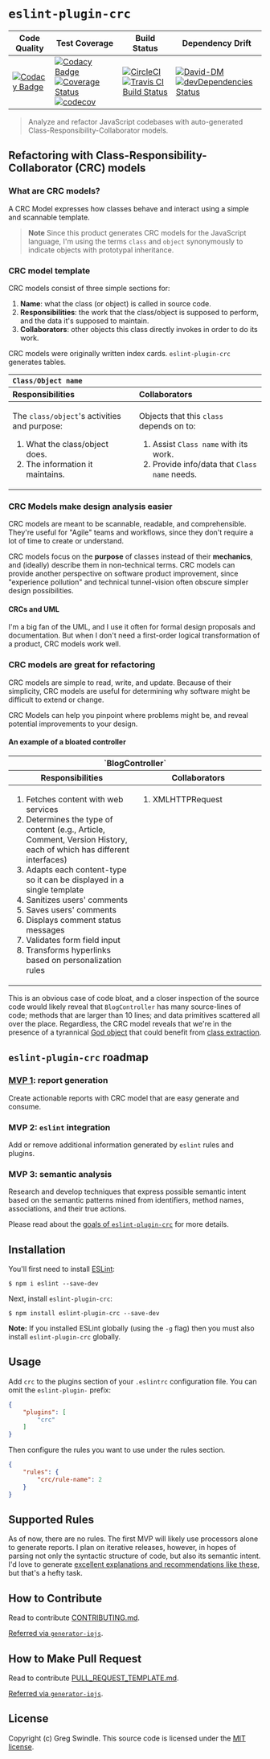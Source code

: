 # `eslint-plugin-crc`

| Code Quality | Test Coverage | Build Status | Dependency Drift |
|------------------------------------------------------------------------------------------------------------------------------------------------------------------------------------------------------------------------------------------------------------------|-----------------------------------------------------------------------------------------------------------------------------------------------------------------------------------------------------------------------------------------------------------------------------------------------------------------------------------------------------------------------------------------------------------------------------------------------------------------------------------------------------------------------------------------------------------------------------------------------------------------------|---------------------------------------------------------------------------------------------------------------------------------------------------------------------------------------------------------------------------------------------------------------------------------------------------|---------------------------------------------------------------------------------------------------------------------------------------------------------------------------------------------------------------------------------------------------------------------------------------|
| [![Codacy Badge](https://api.codacy.com/project/badge/Grade/685cb41fec6746038e6deaa1bfddb71a)](https://www.codacy.com/app/greg_7/eslint-plugin-crc?utm_source=github.com&utm_medium=referral&utm_content=gregswindle/eslint-plugin-crc&utm_campaign=Badge_Grade) | [![Codacy Badge](https://api.codacy.com/project/badge/Coverage/685cb41fec6746038e6deaa1bfddb71a)](https://www.codacy.com/app/greg_7/eslint-plugin-crc?utm_source=github.com&utm_medium=referral&utm_content=gregswindle/eslint-plugin-crc&utm_campaign=Badge_Coverage) [![Coverage Status](https://coveralls.io/repos/github/gregswindle/eslint-plugin-crc/badge.svg?branch=develop)](https://coveralls.io/github/gregswindle/eslint-plugin-crc?branch=develop) [![codecov](https://codecov.io/gh/gregswindle/eslint-plugin-crc/branch/develop/graph/badge.svg)](https://codecov.io/gh/gregswindle/eslint-plugin-crc) | [![CircleCI](https://circleci.com/gh/gregswindle/eslint-plugin-crc.svg?style=svg)](https://circleci.com/gh/gregswindle/eslint-plugin-crc) [![Travis CI Build Status](https://travis-ci.org/gregswindle/eslint-plugin-crc.svg?branch=master)](https://travis-ci.org/gregswindle/eslint-plugin-crc) | [![David-DM](https://david-dm.org/gregswindle/eslint-plugin-crc.svg)](https://david-dm.org/gregswindle/eslint-plugin-crc) [![devDependencies Status](https://david-dm.org/gregswindle/eslint-plugin-crc/dev-status.svg)](https://david-dm.org/gregswindle/eslint-plugin-crc?type=dev) |

> Analyze and refactor JavaScript codebases with auto-generated Class-Responsibility-Collaborator models.

## Refactoring with Class-Responsibility-Collaborator (CRC) models

### What are CRC models?

A CRC Model expresses how classes behave and interact using a simple and scannable template.

> **Note** Since this product generates CRC models for the JavaScript language, I'm using the terms `class` and `object` synonymously to indicate objects with prototypal inheritance.

### CRC model template

CRC models consist of three simple sections for:

1. **Name**: what the class (or object) is called in source code.
2. **Responsibilities**: the work that the class/object is supposed to perform, and the data it's supposed to maintain.
3. **Collaborators**: other objects this class directly invokes in order to do its work.

CRC models were originally written index cards. `eslint-plugin-crc` generates tables.

<table width="100%">
  <thead>
    <tr valign="top" align="left">
      <th colspan="2"><code>Class/Object name</code></th>
    </tr>
    <tr valign="top" align="left">
      <th>Responsibilities</th>
      <th>Collaborators</th>
    </tr>
  </thead>
  <tbody>
    <tr valign="top" align="left">
      <td width="50%">
      <p>The <code>class/object</code>'s activities and purpose:
        <ol>
          <li>What the class/object does.
          <li>The information it maintains.
        </ol></p>
      </td>
      <td width="50%">
      <p>Objects that this <code>class</code> depends on to:
        <ol>
          <li>Assist <code>Class name</code> with its work.
          <li>Provide info/data that <code>Class name</code> needs.
        </ol></p>
      </td>
    </tr>
  </tbody>
</table>

### CRC Models make design analysis easier

CRC models are meant to be scannable, readable, and comprehensible. They're useful for "Agile" teams and workflows, since they don't require a lot of time to create or understand.

CRC models focus on the **purpose** of classes instead of their **mechanics**, and (ideally) describe them in non-technical terms. CRC models can provide another perspective on software product improvement, since "experience pollution" and technical tunnel-vision often obscure simpler design possibilities.

#### CRCs and UML

I'm a big fan of the UML, and I use it often for formal design proposals and documentation. But when I don't need a first-order logical transformation of a product, CRC models work well.

### CRC models are great for refactoring

CRC models are simple to read, write, and update. Because of their simplicity, CRC models are useful for determining why software might be difficult to extend or change.

CRC Models can help you pinpoint where problems might be, and reveal potential improvements to your design.

#### An example of a bloated controller

<table width="100%">
  <thead>
    <tr>
      <th colspan="2">`BlogController`</th>
    </tr>
    <tr>
      <th>Responsibilities</th>
      <th>Collaborators</th>
    </tr>
  </thead>
  <tbody>
    <tr valign="top">
      <td width="50%">
        <ol>
          <li>Fetches content with web services
          <li>Determines the type of content (e.g., Article, Comment, Version History, each of which has different interfaces)
          <li>Adapts each content-type so it can be displayed in a single template
          <li>Sanitizes users' comments
          <li>Saves users' comments
          <li>Displays comment status messages
          <li>Validates form field input
          <li>Transforms hyperlinks based on personalization rules
        </ol>
      </td>
      <td width="50%">
        <ol>
          <li>XMLHTTPRequest
        </ol>
      </td>
    </tr>
  </tbody>
</table>

This is an obvious case of code bloat, and a closer inspection of the source code would likely reveal that `BlogController` has many source-lines of code; methods that are larger than 10 lines; and data primitives scattered all over the place. Regardless, the CRC model reveals that we're in the presence of a tyrannical [God object](https://en.wikipedia.org/wiki/God_object) that could benefit from [class extraction](https://refactoring.com/catalog/?filter=tags-class-extraction,books-radio-appear).

## `eslint-plugin-crc` roadmap

### [MVP 1](https://github.com/gregswindle/eslint-plugin-crc/milestone/1): report generation

Create actionable reports with CRC model that are easy generate and consume.

### MVP 2: `eslint` integration

Add or remove additional information generated by `eslint` rules and plugins.

### MVP 3: semantic analysis

Research and develop techniques that express possible semantic intent based on the semantic patterns mined from identifiers, method names, associations, and their true actions.

Please read about the [goals of `eslint-plugin-crc`](https://github.com/gregswindle/eslint-plugin-crc/wiki#goals-of-eslint-plugin-crc)  for more details.

## Installation

You'll first need to install [ESLint](http://eslint.org):

```
$ npm i eslint --save-dev
```

Next, install `eslint-plugin-crc`:

```
$ npm install eslint-plugin-crc --save-dev
```

**Note:** If you installed ESLint globally (using the `-g` flag) then you must also install `eslint-plugin-crc` globally.

## Usage

Add `crc` to the plugins section of your `.eslintrc` configuration file. You can omit the `eslint-plugin-` prefix:

```json
{
    "plugins": [
        "crc"
    ]
}
```


Then configure the rules you want to use under the rules section.

```json
{
    "rules": {
        "crc/rule-name": 2
    }
}
```

## Supported Rules

As of now, there are no rules. The first MVP will likely use processors alone to generate reports. I plan on iterative releases, however, in hopes of parsing not only the syntactic structure of code, but also its semantic intent. I'd love to generate [excellent explanations and recommendations like these](https://refactoring.guru/smells/smells), but that's a hefty task.

## How to Contribute
Read to contribute [CONTRIBUTING.md](CONTRIBUTING.md).

[Referred via `generator-iojs`](https://github.com/joeybaker/generator-iojs).

## How to Make Pull Request
Read to contribute [PULL_REQUEST_TEMPLATE.md](PULL_REQUEST_TEMPLATE.md).

[Referred via `generator-iojs`](https://github.com/joeybaker/generator-iojs).

## License

Copyright (c) Greg Swindle.
This source code is licensed under the [MIT license](LICENSE).
